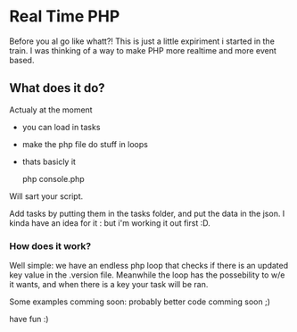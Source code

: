 Real Time PHP
============

Before you al go like whatt?!
This is just a little expiriment i started in the train. I was thinking of a way to make PHP more realtime and more event based.

## What does it do?
Actualy at the moment
 - you can load in tasks
 - make the php file do stuff in loops
 - thats basicly it

     php console.php

Will sart your script.

Add tasks by putting them in the tasks folder, and put the data in the json.
I kinda have an idea for it : but i'm working it out first :D.

### How does it work?
Well simple: we have an endless php loop that checks if there is an updated key value in the .version file.
Meanwhile the loop has the possebility to w/e it wants, and when there is a key your task will be ran.

Some examples comming soon: probably better code comming soon ;)

have fun :)

